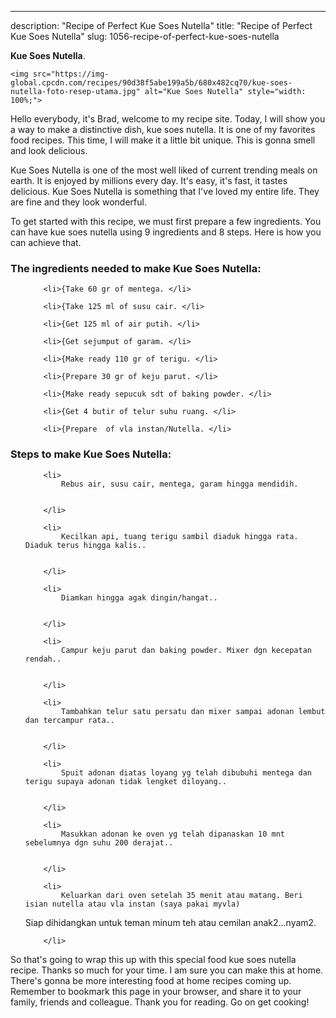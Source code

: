 ---
description: "Recipe of Perfect Kue Soes Nutella"
title: "Recipe of Perfect Kue Soes Nutella"
slug: 1056-recipe-of-perfect-kue-soes-nutella

<p>
	<strong>Kue Soes Nutella</strong>. 
	
</p>
<p>
	
	<img src="https://img-global.cpcdn.com/recipes/90d38f5abe199a5b/680x482cq70/kue-soes-nutella-foto-resep-utama.jpg" alt="Kue Soes Nutella" style="width: 100%;">
	
	
</p>
<p>
	Hello everybody, it's Brad, welcome to my recipe site. Today, I will show you a way to make a distinctive dish, kue soes nutella. It is one of my favorites food recipes. This time, I will make it a little bit unique. This is gonna smell and look delicious.
</p>
	
<p>
	
</p>
<p>
	Kue Soes Nutella is one of the most well liked of current trending meals on earth. It is enjoyed by millions every day. It's easy, it's fast, it tastes delicious. Kue Soes Nutella is something that I've loved my entire life. They are fine and they look wonderful.
</p>

<p>
To get started with this recipe, we must first prepare a few ingredients. You can have kue soes nutella using 9 ingredients and 8 steps. Here is how you can achieve that.
</p>

<h3>The ingredients needed to make Kue Soes Nutella:</h3>

<ol>
	
		<li>{Take 60 gr of mentega. </li>
	
		<li>{Take 125 ml of susu cair. </li>
	
		<li>{Get 125 ml of air putih. </li>
	
		<li>{Get sejumput of garam. </li>
	
		<li>{Make ready 110 gr of terigu. </li>
	
		<li>{Prepare 30 gr of keju parut. </li>
	
		<li>{Make ready sepucuk sdt of baking powder. </li>
	
		<li>{Get 4 butir of telur suhu ruang. </li>
	
		<li>{Prepare  of vla instan/Nutella. </li>
	
</ol>
<p>
	
</p>

<h3>Steps to make Kue Soes Nutella:</h3>

<ol>
	
		<li>
			Rebus air, susu cair, mentega, garam hingga mendidih.
			
			
		</li>
	
		<li>
			Kecilkan api, tuang terigu sambil diaduk hingga rata. Diaduk terus hingga kalis..
			
			
		</li>
	
		<li>
			Diamkan hingga agak dingin/hangat..
			
			
		</li>
	
		<li>
			Campur keju parut dan baking powder. Mixer dgn kecepatan rendah..
			
			
		</li>
	
		<li>
			Tambahkan telur satu persatu dan mixer sampai adonan lembut dan tercampur rata..
			
			
		</li>
	
		<li>
			Spuit adonan diatas loyang yg telah dibubuhi mentega dan terigu supaya adonan tidak lengket diloyang..
			
			
		</li>
	
		<li>
			Masukkan adonan ke oven yg telah dipanaskan 10 mnt sebelumnya dgn suhu 200 derajat..
			
			
		</li>
	
		<li>
			Keluarkan dari oven setelah 35 menit atau matang. Beri isian nutella atau vla instan (saya pakai myvla)
Siap dihidangkan untuk teman minum teh atau cemilan anak2...nyam2.
			
			
		</li>
	
</ol>

<p>
	
</p>

<p>
	So that's going to wrap this up with this special food kue soes nutella recipe. Thanks so much for your time. I am sure you can make this at home. There's gonna be more interesting food at home recipes coming up. Remember to bookmark this page in your browser, and share it to your family, friends and colleague. Thank you for reading. Go on get cooking!
</p>
